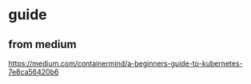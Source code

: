 # guide 

## from medium

https://medium.com/containermind/a-beginners-guide-to-kubernetes-7e8ca56420b6
